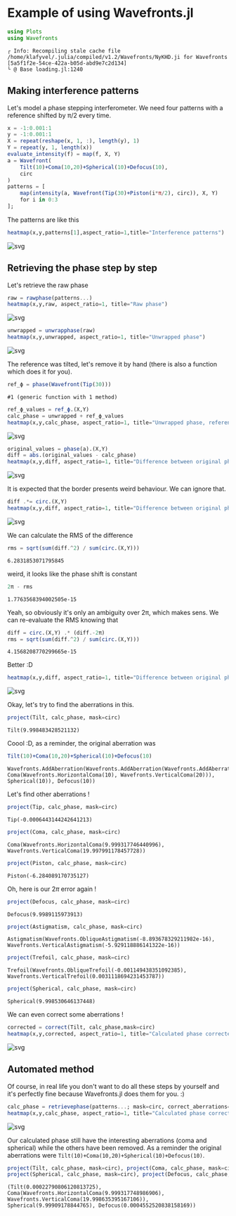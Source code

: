 # Example of using Wavefronts.jl


```julia
using Plots
using Wavefronts
```

    ┌ Info: Recompiling stale cache file /home/klafyvel/.julia/compiled/v1.2/Wavefronts/NyKHD.ji for Wavefronts [5a5f1f2e-54ce-422a-b05d-abd9e7c2d134]
    └ @ Base loading.jl:1240


## Making interference patterns

Let's model a phase stepping interferometer. We need four patterns with a reference shifted by π/2 every time.


```julia
x = -1:0.001:1
y = -1:0.001:1
X = repeat(reshape(x, 1, :), length(y), 1)
Y = repeat(y, 1, length(x))
evaluate_intensity(f) = map(f, X, Y)
a = Wavefront(
    Tilt(10)+Coma(10,20)+Spherical(10)+Defocus(10),
    circ
)
patterns = [
    map(intensity(a, Wavefront(Tip(30)+Piston(i*π/2), circ)), X, Y)
    for i in 0:3
];
```

The patterns are like this


```julia
heatmap(x,y,patterns[1],aspect_ratio=1,title="Interference patterns")
```




![svg](output_6_0.svg)



## Retrieving the phase step by step

Let's retrieve the raw phase


```julia
raw = rawphase(patterns...)
heatmap(x,y,raw, aspect_ratio=1, title="Raw phase")
```




![svg](output_9_0.svg)




```julia
unwrapped = unwrapphase(raw)
heatmap(x,y,unwrapped, aspect_ratio=1, title="Unwrapped phase")
```




![svg](output_10_0.svg)



The reference was tilted, let's remove it by hand (there is also a function which does it for you).


```julia
ref_ϕ = phase(Wavefront(Tip(30)))
```




    #1 (generic function with 1 method)




```julia
ref_ϕ_values = ref_ϕ.(X,Y)
calc_phase = unwrapped + ref_ϕ_values
heatmap(x,y,calc_phase, aspect_ratio=1, title="Unwrapped phase, reference removed")
```




![svg](output_13_0.svg)




```julia
original_values = phase(a).(X,Y)
diff = abs.(original_values - calc_phase)
heatmap(x,y,diff, aspect_ratio=1, title="Difference between original phase and calculated phase")
```




![svg](output_14_0.svg)



It is expected that the border presents weird behaviour. We can ignore that.


```julia
diff .*= circ.(X,Y)
heatmap(x,y,diff, aspect_ratio=1, title="Difference between original phase and retrieved phase, \nborder removed.")
```




![svg](output_16_0.svg)



We can calculate the RMS of the difference


```julia
rms = sqrt(sum(diff.^2) / sum(circ.(X,Y)))
```




    6.2831853071795845



weird, it looks like the phase shift is constant


```julia
2π - rms
```




    1.7763568394002505e-15



Yeah, so obviously it's only an ambiguity over 2π, which makes sens. We can re-evaluate the RMS knowing that


```julia
diff = circ.(X,Y) .* (diff.-2π)
rms = sqrt(sum(diff.^2) / sum(circ.(X,Y)))
```




    4.1568208770299665e-15



Better :D


```julia
heatmap(x,y,diff, aspect_ratio=1, title="Difference between original phase and retrieved phase, \nborder and 2pi ambiguity removed.")
```




![svg](output_24_0.svg)



Okay, let's try to find the aberrations in this.


```julia
project(Tilt, calc_phase, mask=circ)
```




    Tilt(9.998483428521132)



Coool :D, as a reminder, the original aberration was


```julia
Tilt(10)+Coma(10,20)+Spherical(10)+Defocus(10)
```




    Wavefronts.AddAberration(Wavefronts.AddAberration(Wavefronts.AddAberration(Tilt(10), Coma(Wavefronts.HorizontalComa(10), Wavefronts.VerticalComa(20))), Spherical(10)), Defocus(10))



Let's find other aberrations !


```julia
project(Tip, calc_phase, mask=circ)
```




    Tip(-0.0006443144242641213)




```julia
project(Coma, calc_phase, mask=circ)
```




    Coma(Wavefronts.HorizontalComa(9.999317746440996), Wavefronts.VerticalComa(19.997991178457728))




```julia
project(Piston, calc_phase, mask=circ)
```




    Piston(-6.284089170735127)



Oh, here is our $2\pi$ error again !


```julia
project(Defocus, calc_phase, mask=circ)
```




    Defocus(9.9989115973913)




```julia
project(Astigmatism, calc_phase, mask=circ)
```




    Astigmatism(Wavefronts.ObliqueAstigmatism(-8.893678329211982e-16), Wavefronts.VerticalAstigmatism(-5.929118886141322e-16))




```julia
project(Trefoil, calc_phase, mask=circ)
```




    Trefoil(Wavefronts.ObliqueTrefoil(-0.001149438351092385), Wavefronts.VerticalTrefoil(0.0031118694231453787))




```julia
project(Spherical, calc_phase, mask=circ)
```




    Spherical(9.998530646137448)



We can even correct some aberrations !


```julia
corrected = correct(Tilt, calc_phase,mask=circ)
heatmap(x,y,corrected, aspect_ratio=1, title="Calculated phase corrected of tilt")
```




![svg](output_39_0.svg)



## Automated method

Of course, in real life you don't want to do all these steps by yourself and it's perfectly fine because Wavefronts.jl does them for you. :)


```julia
calc_phase = retrievephase(patterns...; mask=circ, correct_aberrations=[Tilt, Tip, Piston, Defocus])
heatmap(x,y,calc_phase, aspect_ratio=1, title="Calculated phase corrected of tilt, tip, piston and defocus")
```




![svg](output_42_0.svg)



Our calculated phase still have the interesting aberrations (coma and spherical) while the others have been removed. As a reminder the original aberrations were `Tilt(10)+Coma(10,20)+Spherical(10)+Defocus(10)`.


```julia
project(Tilt, calc_phase, mask=circ), project(Coma, calc_phase, mask=circ), 
project(Spherical, calc_phase, mask=circ), project(Defocus, calc_phase, mask=circ)
```




    (Tilt(0.00022790806120813725), Coma(Wavefronts.HorizontalComa(9.999317748986906), Wavefronts.VerticalComa(19.998635395167106)), Spherical(9.99909178844765), Defocus(0.0004552520838158169))


